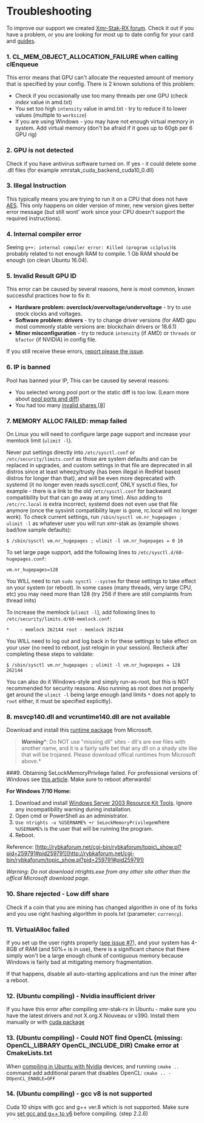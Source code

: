 # Troubleshooting
To improve our support we created [Xmr-Stak-RX forum](https://www.reddit.com/r/XmrStak). Check it out if you have a problem, or you are looking for most up to date config for your card and [guides](https://www.reddit.com/r/XmrStak/wiki/index).


### 1. CL_MEM_OBJECT_ALLOCATION_FAILURE when calling clEnqueue
This error means that GPU can't allocate the requested amount of memory that is specified by your config. There is 2 known solutions of this problem:

* Check if you occasionally use too many threads per one GPU (check *index* value in amd.txt)
* You set too high `intensity` value in amd.txt - try to reduce it to lower values (multiple to `worksize`)
* If you are using Windows - you may have not enough virtual memory in system. Add virtual memory (don't be afraid if it goes up to 60gb per 6 GPU rig)

 

### 2. GPU is not detected
Check if you have antivirus software turned on. If yes - it could delete some .dll files (for example  xmrstak\_cuda\_backend\_cuda10\_0.dll)

 

### 3. Illegal Instruction
This typically means you are trying to run it on a CPU that does not have [AES](https://en.wikipedia.org/wiki/AES_instruction_set). This only happens on older version of miner, new version gives better error message (but still wont' work since your CPU doesn't support the required instructions).

 

### 4.  Internal compiler error
Seeing  `g++: internal compiler error: Killed (program cc1plus)`is probably related to not enough RAM to compile. 1 Gb RAM should be enough (on clean Ubuntu 16.04).

 

### 5. Invalid Result GPU ID
This error can be caused by several reasons, here is most common, known successful practices how to fix it:

* **Hardware problem: overclock/overvoltage/undervoltage** \- try to use stock clocks and voltages.
* **Software problem: drivers** \- try to change driver versions (for AMD gpu most commonly stable versions are: blockchain drivers or 18.6.1)
* **Miner misconfiguration** \- try to reduce `intensity` (if AMD) or `threads` or `bfactor` (if NVIDIA) in config file.

If you still receive these errors, [report please the issue](https://github.com/fireice-uk/xmr-stak/issues).

 
### 6. IP is banned
Pool has banned your IP, This can be caused by several reasons:

* You selected wrong pool port or the static diff is too low. (Learn more about [pool ports and diff](https://www.reddit.com/r/XmrStak/wiki/guides/other-questions#wiki_1._pool_ports_and_difficulty))
* You had too many [invalid shares \[8\]](https://www.reddit.com/r/XmrStak/wiki/troubleshooting#wiki_8._invalid_result_gpu_id)

 

### 7. MEMORY ALLOC FAILED: mmap failed
On Linux you will need to configure large page support and increase your memlock limit (`ulimit -l`).

Never put settings directly into `/etc/sysctl.conf` or `/etc/security/limits.conf`  as those are system defaults and can be replaced in upgrades, and custom settings in that file are deprecated in all distros since at least wheezy/trusty (has been illegal in RedHat based distros for longer than that), and will be even more deprecated with systemd (it no longer even reads sysctl.conf, ONLY sysctl.d files, for example - there is a link to the old `/etc/sysctl.conf` for backward compatibility but that can go away at any time). Also adding to `/etc/rc.local` is extra incorrect, systemd does not even use that file anymore (once the sysvinit compatibility layer is gone, rc.local will no longer work). To check current settings, run `/sbin/sysctl vm.nr_hugepages ; ulimit -l` as whatever user you will run xmr-stak  as (example shows bad/low sample defaults):

    $ /sbin/sysctl vm.nr_hugepages ; ulimit -l vm.nr_hugepages = 0 16 

To set large page support, add the following lines to `/etc/sysctl.d/60-hugepages.conf`:

    vm.nr_hugepages=128 

You WILL need to run `sudo sysctl --system` for these settings to take effect on your system (or reboot). In some cases (many threads, very large CPU, etc) you may need more than 128 (try 256 if there are still complaints from thread inits)

To increase the memlock (`ulimit -l`), add following lines to `/etc/security/limits.d/60-memlock.conf`:

    *    - memlock 262144 root - memlock 262144 

You WILL need to log out and log back in for these settings to take effect on your user (no need to reboot, just relogin in your session). Recheck after completing these steps to validate:

    $ /sbin/sysctl vm.nr_hugepages ; ulimit -l vm.nr_hugepages = 128 262144 

You can also do it Windows-style and simply run-as-root, but this is NOT recommended for security reasons. Also running as root does not properly get around the `ulimit -l` being large enough (and limits `*` does not apply to `root` either, it must be specified explicitly).


### 8. msvcp140.dll and vcruntime140.dll are not available
Download and install this [runtime package](https://go.microsoft.com/fwlink/?LinkId=746572) from Microsoft.

>***Warning***\*: Do NOT use "missing dll" sites - dll's are exe files with another name, and it is a fairly safe bet that any dll on a shady site like that will be trojaned. Please download offical runtimes from Microsoft above.\*

 

###9. Obtaining SeLockMemoryPrivilege failed.
For professional versions of Windows see [this article](https://msdn.microsoft.com/en-gb/library/ms190730.aspx). Make sure to reboot afterwards!

**For Windows 7/10 Home:**

1. Download and install [Windows Server 2003 Resource Kit Tools](https://www.microsoft.com/en-us/download/details.aspx?id=17657). Ignore any incompatibility warning during installation.
2. Open cmd or PowerShell as an administrator.
3. `Use ntrights -u %USERNAME% +r SeLockMemoryPrivilege`where `%USERNAME%` is the user that will be running the program.
4. Reboot.

Reference: [http://rybkaforum.net/cgi-bin/rybkaforum/topic\_show.pl?pid=259791#pid259791](http://rybkaforum.net/cgi-bin/rybkaforum/topic_show.pl?pid=259791#pid259791)

*Warning: Do not download ntrights.exe from any other site other than the offical Microsoft download page.*


### 10. Share rejected - Low diff share
Check if a coin that you are mining has changed algorithm in one of its forks and you use right hashing algorithm in pools.txt (parameter: `currency`).

 

### 11. VirtualAlloc failed
If you set up the user rights properly ([see issue #7](https://www.reddit.com/r/XmrStak/wiki/troubleshooting#wiki_7._memory_alloc_failed.3A_mmap_failed)), and your system has 4-8GB of RAM (and 50%+ is in use), there is a significant chance that there simply won't be a large enough chunk of contiguous memory because Windows is fairly bad at mitigating memory fragmentation.

If that happens, disable all auto-starting applications and run the miner after a reboot.

 
### 12. (Ubuntu compiling) - Nvidia insufficient driver
If you have this error after compiling xmr-stak-rx in Ubuntu - make sure you have the latest drivers and not X.org.X Nouveau or v390. Install them manually or with [cuda package](https://www.reddit.com/r/XmrStak/wiki/guides/startup#wiki_2._ubuntu_18.10_setup_.2B_nvidia_.28compiling_from_source.29)

 

### 13. (Ubuntu compiling) - Could NOT find OpenCL (missing: OpenCL_LIBRARY OpenCL_INCLUDE_DIR) Cmake error at CmakeLists.txt
When [compiling in Ubuntu with Nvidia](https://www.reddit.com/r/XmrStak/wiki/guides/startup#wiki_2._ubuntu_18.10_setup_.2B_nvidia_.28compiling_from_source.29) devices, and running `cmake ..` command add additional param that disables OpenCL:  `cmake .. -DOpenCL_ENABLE=OFF` 

 

### 14. (Ubuntu compiling) - gcc v8 is not supported
Cuda 10 ships with gcc and g++ ver.8 which is not supported. Make sure you [set gcc and g++ to v6](https://www.reddit.com/r/XmrStak/wiki/guides/startup#wiki_2.2_compiling) before compiling. (step 2.2.6)




